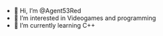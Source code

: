 - 👋 Hi, I’m @Agent53Red
- 👀 I’m interested in Videogames and programming
- 🌱 I’m currently learning C++

<!---
Agent53Red/Agent53Red is a ✨ special ✨ repository because its `README.md` (this file) appears on your GitHub profile.
You can click the Preview link to take a look at your changes.
--->
